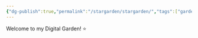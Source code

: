 ```yaml
---
{"dg-publish":true,"permalink":"/stargarden/stargarden/","tags":["gardenEntry"],"created":"2024-01-18T12:57:36.688-03:00","updated":"2024-01-18T12:57:36.688-03:00"}
---
```


Welcome to my Digital Garden! ⭐